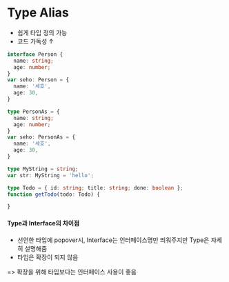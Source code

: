 # Type Alias
- 쉽게 타입 정의 가능
- 코드 가독성 ↑

```ts
interface Person {
  name: string;
  age: number;
}
var seho: Person = {
  name: '세호',
  age: 30,
}
```

```ts
type PersonAs = {
  name: string;
  age: number;
}
var seho: PersonAs = {
  name: '세호',
  age: 30,
}
```

```ts
type MyString = string;
var str: MyString = 'hello';

type Todo = { id: string; title: string; done: boolean };
function getTodo(todo: Todo) {

}
```

#### Type과 Interface의 차이점
- 선언한 타입에 popover시, Interface는 인터페이스명만 띄워주지만 Type은 자세히 설명해줌
- 타입은 확장이 되지 않음

=> 확장을 위해 타입보다는 인터페이스 사용이 좋음